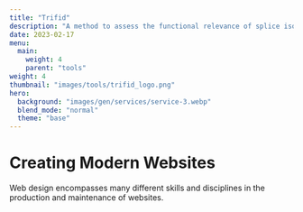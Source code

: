 ```yaml
---
title: "Trifid"
description: "A method to assess the functional relevance of splice isoforms."
date: 2023-02-17
menu:
  main:
    weight: 4
    parent: "tools"
weight: 4
thumbnail: "images/tools/trifid_logo.png"
hero:
  background: "images/gen/services/service-3.webp"
  blend_mode: "normal"
  theme: "base"
---
```


# Creating Modern Websites

Web design encompasses many different skills and disciplines in the production and maintenance of websites.


